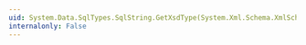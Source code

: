 ```yaml
---
uid: System.Data.SqlTypes.SqlString.GetXsdType(System.Xml.Schema.XmlSchemaSet)
internalonly: False
---
```

